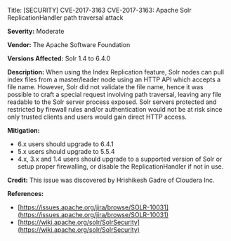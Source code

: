 Title: [SECURITY] CVE-2017-3163
CVE-2017-3163: Apache Solr ReplicationHandler path traversal attack

**Severity:** Moderate

**Vendor:**
The Apache Software Foundation

**Versions Affected:**
Solr 1.4 to 6.4.0

**Description:**
When using the Index Replication feature, Solr nodes can pull index files from
a master/leader node using an HTTP API which accepts a file name. However,
Solr did not validate the file name, hence it was possible to craft a special
request involving path traversal, leaving any file readable to the Solr server
process exposed. Solr servers protected and restricted by firewall rules
and/or authentication would not be at risk since only trusted clients and users
would gain direct HTTP access.

**Mitigation:**

* 6.x users should upgrade to 6.4.1
* 5.x users should upgrade to 5.5.4
* 4.x, 3.x and 1.4 users should upgrade to a supported version of Solr
or setup proper firewalling, or disable the ReplicationHandler if not in use.

**Credit:**
This issue was discovered by ﻿Hrishikesh Gadre of Cloudera Inc.

**References:**

* [https://issues.apache.org/jira/browse/SOLR-10031](https://issues.apache.org/jira/browse/SOLR-10031)
* [https://wiki.apache.org/solr/SolrSecurity](https://wiki.apache.org/solr/SolrSecurity)

